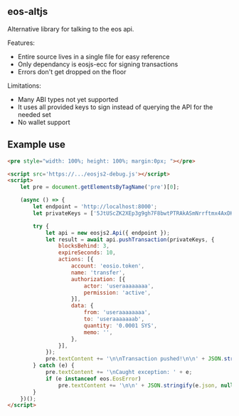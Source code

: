 ## eos-altjs

Alternative library for talking to the eos api.

Features:
* Entire source lives in a single file for easy reference
* Only dependancy is eosjs-ecc for signing transactions
* Errors don't get dropped on the floor

Limitations:
* Many ABI types not yet supported
* It uses all provided keys to sign instead of querying the API for the needed set
* No wallet support

## Example use

```html
<pre style="width: 100%; height: 100%; margin:0px; "></pre>

<script src='https://.../eosjs2-debug.js'></script>
<script>
    let pre = document.getElementsByTagName('pre')[0];

    (async () => {
        let endpoint = 'http://localhost:8000';
        let privateKeys = ['5JtUScZK2XEp3g9gh7F8bwtPTRAkASmNrrftmx4AxDKD5K4zDnr'];

        try {
            let api = new eosjs2.Api({ endpoint });
            let result = await api.pushTransaction(privateKeys, {
                blocksBehind: 3,
                expireSeconds: 10,
                actions: [{
                    account: 'eosio.token',
                    name: 'transfer',
                    authorization: [{
                        actor: 'useraaaaaaaa',
                        permission: 'active',
                    }],
                    data: {
                        from: 'useraaaaaaaa',
                        to: 'useraaaaaaab',
                        quantity: '0.0001 SYS',
                        memo: '',
                    },
                }],
            });
            pre.textContent += '\n\nTransaction pushed!\n\n' + JSON.stringify(result, null, 4);
        } catch (e) {
            pre.textContent += '\nCaught exception: ' + e;
            if (e instanceof eos.EosError)
                pre.textContent += '\n\n' + JSON.stringify(e.json, null, 4);
        }
    })();
</script>
```
